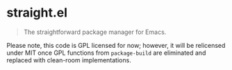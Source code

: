 # straight.el

> The straightforward package manager for Emacs.

Please note, this code is GPL licensed for now; however, it will be
relicensed under MIT once GPL functions from `package-build` are
eliminated and replaced with clean-room implementations.
